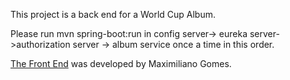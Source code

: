 This project is a back end for a World Cup Album.

Please run mvn spring-boot:run in config server-> eureka server->authorization server -> album service once a time in this order.

[The Front End](https://github.com/maxgomes92/world-cup-album-front) was developed by Maximiliano Gomes.
